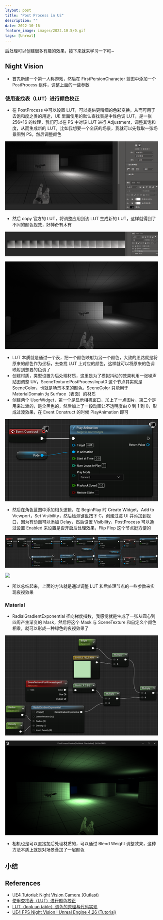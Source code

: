 ```yaml
---
layout: post
title: "Post Process in UE"
description: ""
date: 2022-10-16
feature_image: images/2022.10.5/0.gif
tags: [Unreal]
---
```


<!--more-->

后处理可以创建很多有趣的效果，接下来就来学习一下吧~

## Night Vision

- 首先新建一个第一人称游戏，然后在 FirstPersionCharacter 蓝图中添加一个 PostProcess 组件，调整上面的一些参数

### 使用查找表（LUT）进行颜色校正

- 在 PostProcess 中可以设置 LUT，可以提供更精细的色彩变换，从而可用于去饱和度之类的用途，UE 里面使用的默认查找表是中性色调 LUT，是一张 256*16 的纹理，我们可以在 PS 中对该 LUT 进行 Adjustment，调整其饱和度，从而生成新的 LUT，比如我想要一个全灰的场景，我就可以先截取一张场景图到 PS，然后调整颜色

![](../images/2022.10.16/3.png)

- 然后 copy 官方的 LUT，将调整应用到该 LUT 生成新的 LUT，这样就得到了不同的颜色视效，好神奇有木有

![](../images/2022.10.16/2.png)

![](../images/2022.10.16/4.png)

- LUT 本质就是通过一个表，把一个颜色映射为另一个颜色，大致的思路就是将原来的颜色作为坐标，去查找 LUT 上对应的颜色，这样就可以将原来的色调映射到想要的色调了
- 创建材质，类型设置为后处理材质，这里是为了模拟抖动的效果利用一张噪声贴图调整 UV，SceneTexture:PostProcessInput0 这个节点其实就是SceneColor，也就是场景本来的颜色。SceneColor 只能用于 MaterialDomain 为 Surface（表面）的材质
- 创建两个 UserWidget，第一个是显示相机窗口，加上了一点图片，第二个是用来过渡的，是全黑色的，然后加上了一段动画让不透明度由 0 到 1 到 0，形成过渡效果，在 Event Construct 的时候 PlayAnimation 即可

![](../images/2022.10.16/0.png)

- 然后在角色蓝图中添加相关逻辑，在 BeginPlay 时 Create Widget，Add to Viewport，Set Visibility，然后检测键盘按下 C，创建过渡 UI 并添加到视口，因为有动画可以添加 Delay，然后设置 Visibility，PostProcess 可以通过设置 Enabled 来设置是否开启后处理效果，Flip Flop 这个节点挺方便的

![](../images/2022.10.16/1.png)

![](../images/2022.10.16/0.gif)

- 所以总结起来，上面的方法就是通过调整 LUT 和后处理节点的一些参数来实现夜视效果

### Material

- RadialGradientExponential 径向梯度指数，我感觉就是生成了一张从圆心到四周产生渐变的 Mask，然后将这个 Mask 与 SceneTexture 和自定义个颜色相乘，就可以形成一种绿色的夜视效果了

![](../images/2022.10.16/6.png)

![](../images/2022.10.16/5.png)

- 相机也是可以直接加后处理材质的，可以通过 Blend Weight 调整效果，这种方法本质上就是对场景叠加了一层颜色







## 小结



## References

- [UE4 Tutorial: Night Vision Camera (Outlast)](https://www.youtube.com/watch?v=O-0DDBn04mY)
- [使用查找表（LUT）进行颜色校正](https://docs.unrealengine.com/4.27/zh-CN/RenderingAndGraphics/PostProcessEffects/UsingLUTs/)
- [LUT（look up table）调色的原理与代码实现](https://www.jianshu.com/p/d09aeea3b732)
- [UE4 FPS Night Vision l Unreal Engine 4.26 (Tutorial)](https://www.youtube.com/watch?v=3Eo7vM90XCI)